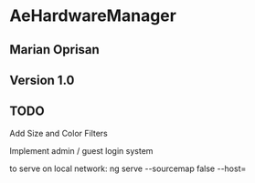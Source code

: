 # AeHardwareManager
## Marian Oprisan
## Version 1.0

## TODO
Add Size and Color Filters

Implement admin / guest login system

to serve on local network: ng serve --sourcemap false --host=<ip>